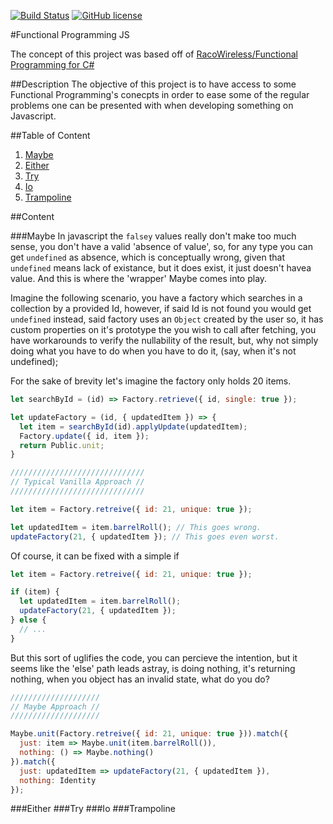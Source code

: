 [![Build Status](https://travis-ci.org/karudedios/FunctionalProgramming.js.svg?branch=master)](https://travis-ci.org/karudedios/FunctionalProgramming.js)
[![GitHub license](https://img.shields.io/badge/license-MIT-blue.svg)](https://raw.githubusercontent.com/karudedios/FunctionalProgramming.js/master/LICENSE)

#Functional Programming JS

The concept of this project was based off of [RacoWireless/Functional Programming for C#](https://github.com/RacoWireless/FunctionalProgramming)

##Description
The objective of this project is to have access to some Functional Programming's conecpts in order to ease some of the regular problems one can be presented with when developing something on Javascript.


##Table of Content
1. [Maybe](#maybe)
1. [Either](#either)
1. [Try](#try)
1. [Io](#io)
1. [Trampoline](#trampoline)

##Content

###Maybe
In javascript the `falsey` values really don't make too much sense, you don't have a valid 'absence of value', so, for any type you can get `undefined` as absence, which is conceptually wrong, given that `undefined` means lack of existance, but it does exist, it just doesn't havea value. And this is where the 'wrapper' Maybe comes into play.

Imagine the following scenario, you have a factory which searches in a collection by a provided Id, however, if said Id is not found you would get `undefined` instead, said factory uses an `Object` created by the user so, it has custom properties on it's prototype the you wish to call after fetching, you have workarounds to verify the nullability of the result, but, why not simply doing what you have to do when you have to do it, (say, when it's not undefined);


For the sake of brevity let's imagine the factory only holds 20 items.

```javascript
let searchById = (id) => Factory.retrieve({ id, single: true });

let updateFactory = (id, { updatedItem }) => {
  let item = searchById(id).applyUpdate(updatedItem);
  Factory.update({ id, item });
  return Public.unit;
}

//////////////////////////////
// Typical Vanilla Approach //
//////////////////////////////

let item = Factory.retreive({ id: 21, unique: true });

let updatedItem = item.barrelRoll(); // This goes wrong.
updateFactory(21, { updatedItem }); // This goes even worst.


```

Of course, it can be fixed with  a simple if

```javascript
let item = Factory.retreive({ id: 21, unique: true });

if (item) {
  let updatedItem = item.barrelRoll();
  updateFactory(21, { updatedItem });
} else {
  // ...
}

```

But this sort of uglifies the code, you can percieve the intention, but it seems like the 'else' path leads astray, is doing nothing, it's returning nothing, when you object has an invalid state, what do you do?

```javascript
////////////////////
// Maybe Approach //
////////////////////

Maybe.unit(Factory.retreive({ id: 21, unique: true })).match({
  just: item => Maybe.unit(item.barrelRoll()),
  nothing: () => Maybe.nothing()
}).match({
  just: updatedItem => updateFactory(21, { updatedItem }),
  nothing: Identity
});

```

###Either
###Try
###Io
###Trampoline
